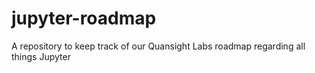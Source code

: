 # jupyter-roadmap
A repository to keep track of our Quansight Labs roadmap regarding all things Jupyter

